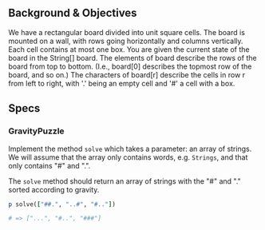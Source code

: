 ## Background & Objectives

We have a rectangular board divided into unit square cells. The board is mounted on a wall, with rows going horizontally and columns vertically. Each cell contains at most one box. You are given the current state of the board in the String[] board. The elements of board describe the rows of the board from top to bottom. (I.e., board[0] describes the topmost row of the board, and so on.) The characters of board[r] describe the cells in row r from left to right, with '.' being an empty cell and '#' a cell with a box.

## Specs

### GravityPuzzle

Implement the method `solve` which takes a parameter: an array of strings. We will assume that the array only contains words, e.g. `Strings`, and that only contains "#" and ".".

The `solve` method should return an array of strings with the "#" and "."  sorted according to gravity.

```ruby
p solve(["##.", "..#", "#.."])

# => ["...", "#..", "###"]
```
